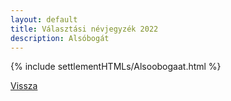 ```yaml
---
layout: default
title: Választási névjegyzék 2022
description: Alsóbogát
---
```


{% include settlementHTMLs/Alsoobogaat.html %}

[Vissza](../)